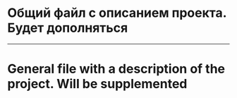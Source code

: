 # Общий файл с описанием проекта. Будет дополняться

---

# General file with a description of the project. Will be supplemented
